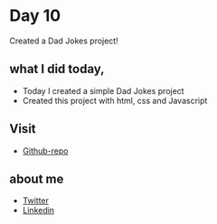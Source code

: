 # Day 10

Created a Dad Jokes project!


## what I did today,

 - Today I created a simple Dad Jokes project
 - Created this project with html, css and Javascript


## Visit

 - [Github-repo](https://github.com/KaranChandekar/50projects50days/tree/master/dad-jokes)

 
## about me

 - [Twitter](https://twitter.com/karan_chandekar)
 - [Linkedin](https://www.linkedin.com/in/karan-chandekar-a87263219/)

